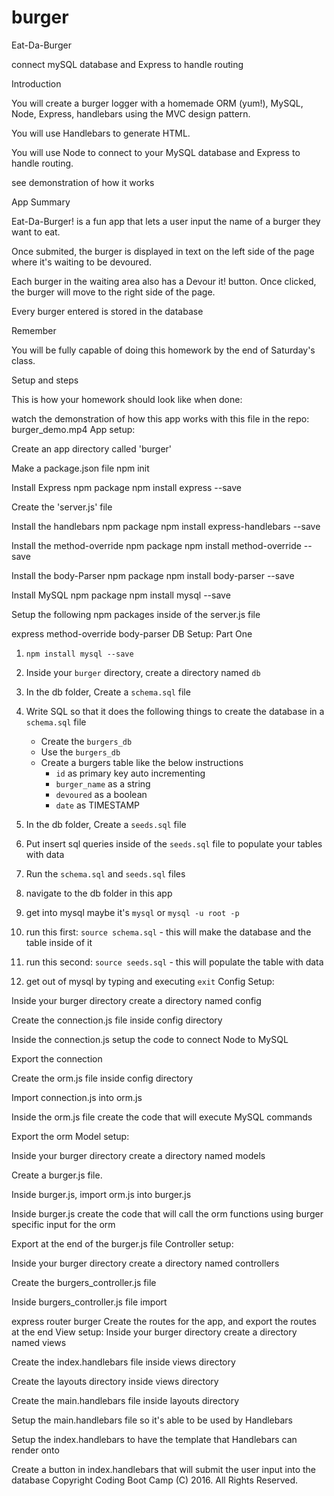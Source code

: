 # burger
Eat-Da-Burger

connect mySQL database and Express to handle routing

Introduction

You will create a burger logger with a homemade ORM (yum!), MySQL, Node, Express, handlebars using the MVC design pattern.

You will use Handlebars to generate HTML.

You will use Node to connect to your MySQL database and Express to handle routing.

see demonstration of how it works

App Summary

Eat-Da-Burger! is a fun app that lets a user input the name of a burger they want to eat.

Once submited, the burger is displayed in text on the left side of the page where it's waiting to be devoured.

Each burger in the waiting area also has a Devour it! button. Once clicked, the burger will move to the right side of the page.

Every burger entered is stored in the database

Remember

You will be fully capable of doing this homework by the end of Saturday's class.

Setup and steps

This is how your homework should look like when done:

watch the demonstration of how this app works with this file in the repo: burger_demo.mp4 App setup:

Create an app directory called 'burger'

Make a package.json file npm init

Install Express npm package npm install express --save

Create the 'server.js' file

Install the handlebars npm package npm install express-handlebars --save

Install the method-override npm package npm install method-override --save

Install the body-Parser npm package npm install body-parser --save

Install MySQL npm package npm install mysql --save

Setup the following npm packages inside of the server.js file

express
method-override
body-parser DB Setup:
Part One

1. `npm install mysql --save`

2. Inside your `burger` directory, create a directory named `db`

3. In the db folder, Create a `schema.sql` file

4. Write SQL so that it does the following things to create the database in a `schema.sql` file

    * Create the `burgers_db`
    * Use the `burgers_db`
    * Create a burgers table like the below instructions
        * `id` as primary key auto incrementing
        * `burger_name` as a string
        * `devoured` as a boolean
        * `date` as TIMESTAMP

5. In the db folder, Create a `seeds.sql` file

6. Put insert sql queries inside of the `seeds.sql` file to populate your tables with data

7. Run the `schema.sql` and `seeds.sql` files

8. navigate to the db folder in this app
9. get into mysql
    maybe it's `mysql`
    or `mysql -u root -p`
10. run this first: `source schema.sql` - this will make the database and the table inside of it
11. run this second: `source seeds.sql` - this will populate the table with data
12. get out of mysql by typing and executing `exit`
Config Setup:

Inside your burger directory create a directory named config

Create the connection.js file inside config directory

Inside the connection.js setup the code to connect Node to MySQL

Export the connection

Create the orm.js file inside config directory

Import connection.js into orm.js

Inside the orm.js file create the code that will execute MySQL commands

Export the orm Model setup:

Inside your burger directory create a directory named models

Create a burger.js file.

Inside burger.js, import orm.js into burger.js

Inside burger.js create the code that will call the orm functions using burger specific input for the orm

Export at the end of the burger.js file Controller setup:

Inside your burger directory create a directory named controllers

Create the burgers_controller.js file

Inside burgers_controller.js file import

express
router
burger
Create the routes for the app, and export the routes at the end View setup:
Inside your burger directory create a directory named views

Create the index.handlebars file inside views directory

Create the layouts directory inside views directory

Create the main.handlebars file inside layouts directory

Setup the main.handlebars file so it's able to be used by Handlebars

Setup the index.handlebars to have the template that Handlebars can render onto

Create a button in index.handlebars that will submit the user input into the database Copyright Coding Boot Camp (C) 2016. All Rights Reserved.

